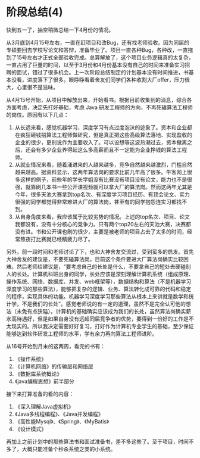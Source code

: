 # 阶段总结(4)


快到五一了，抽空稍微总结一下4月份的情况。

从3月底到4月15号左右，一直在赶项目和改Bug，还有找老师验收。因为同届的专硕要回去学校写论文和答辩，准备毕业了。项目一直各种Bug，各种改，一直拖到了15号左右才正式全部验收完成。总算解放了，这个项目业务逻辑真的太复杂，一直占用了巨量的时间，以至于3月份和4月份基本没有自己的时间来准备实习招聘的面试，错过了很多机会。上一次阶段总结制定的计划基本没有时间推进，书基本没看，进度落下了很多。眼睁睁看着舍友们同学们各种收割大厂offer，压力很大，心里很不是滋味。

从4月15号开始，从项目中解放出来，开始看书。根据目前收集到的消息，综合各方面考虑，决定先打好基础，考虑 Java 研发工程师的方向，不再死磕算法工程师的岗位。原因有以下几点：

 1. 从长远来看，感觉机器学习、深度学习有点过度泡沫的迹象了。资本和企业都在疯狂砸钱招算法工程师做研究，但是真正把这些高级算法落地、实现盈收的企业的很少，更别说作为主要收入了。可以设想等这波热潮过去，资本撤离之后，还会有多少企业养得起这么多高薪而且不一定能为企业挣钱的算法工程师。
 2. 从就业情况来看，随着涌进来的人越来越多，竞争自然越来越激烈，门槛自然越来越高。据资料显示，这两年算法岗的要求比前几年高了很多。牛客网上很多这样的例子，前些年的学长学姐没有比赛没有项目没有论文，能力也不是很强，就靠刷几本书一些公开课视频就可以拿大厂的算法岗。然而这两年尤其是今年，很多天池大赛拿到top名次、有深度学习项目经历、有顶会论文、实力很强的同学都觉得非常难进大厂的算法岗，甚至有的同学抱怨连实习都找不到。
 3. 从自身角度来看，我应该属于比较劣势的情况。上述的top名次、项目、论文我都没有，没有十分核心的竞争力。只有两个top20左右的天池大赛，决赛都没有进。书和公开课也刷的很少，主要是被老师的项目占去了太多的时间，经常熬夜打比赛就已经精疲力尽了。

另外，前一段时间和老师讨论了下，也和大神舍友交流过，受到蛮多的启发。首先大神舍友的建议是，不要死磕算法岗，目前这个条件要进大厂算法岗确实比较困难。然后老师给建议是，“要考虑自己的长处是什么，不要拿自己的短处去硬碰别人的长处。计算机科班出身的同学，长处应该是深刻理解计算机系统（组成原理、操作系统、网络、数据库、并发、web框架等），数据结构和算法（不是机器学习深度学习的那些算法），能够把复杂的逻辑、业务、算法转化成可靠的代码和稳定的程序，实现具体的功能。机器学习深度学习那些算法从根本上来讲就是数学和统计学，不是我们的长处”。感觉老师说的有一定的道理，虽然不是完全认可他的想法（未免有点狭隘）。计算机的基础确实应该成为我们的长处，虽然算法岗确实薪水高待遇好，但是如果自身没有远超同届竞争者的优势，要得到一份好的工作是不太现实的。所以我决定需要好好复习，打好作为计算机专业学生的基础，至少保证能够达到软件研发工程师的水平，学有余力再向算法工程师进阶。

从16号开始到月末的这两周，看完的书有：

 1. 《操作系统》
 2. 《计算机网络》的传输层和网络层
 3. 《数据库系统概论》
 4. 《java编程思想》前半部分

接下来打算准备的看的内容：

 1. 《深入理解Java虚拟机》
 2. 《Java多线程编程》、《Java并发编程》
 3. 《高性能Mysql》、《Spring》、《MyBatis》
 4. 《设计模式》

再加上之前计划中的那些算法书和面试准备书，差不多这些了。至于项目，时间不多了，大概只能准备个秒杀系统之类的小系统。


